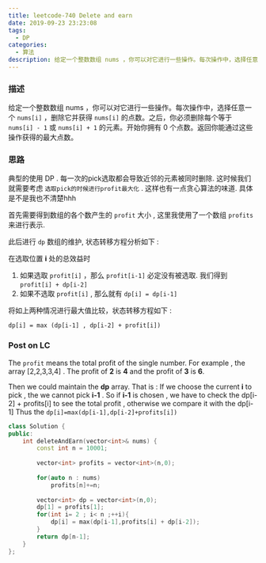 ```yaml
---
title: leetcode-740 Delete and earn
date: 2019-09-23 23:23:08
tags: 
  - DP
categories: 
  - 算法
description: 给定一个整数数组 nums ，你可以对它进行一些操作。每次操作中，选择任意一个 nums[i] ，删除它并获得 nums[i] 的点数。之后，你必须删除每个等于 nums[i] - 1 或 nums[i] + 1 的元素。开始你拥有 0 个点数。返回你能通过这些操作获得的最大点数。
---
```


### 描述

给定一个整数数组 nums ，你可以对它进行一些操作。每次操作中，选择任意一个 `nums[i]` ，删除它并获得 `nums[i]` 的点数。之后，你必须删除每个等于 `nums[i] - 1` 或 `nums[i] + 1` 的元素。开始你拥有 0 个点数。返回你能通过这些操作获得的最大点数。

### 思路

典型的使用 DP . 每一次的pick选取都会导致近邻的元素被同时删除. 这时候我们就需要考虑 `选取pick的时候进行profit最大化` . 这样也有一点贪心算法的味道. 具体是不是我也不清楚hhh

首先需要得到数组的各个数产生的 `profit` 大小 , 这里我使用了一个数组 `profits` 来进行表示.

此后进行 `dp` 数组的维护, 状态转移方程分析如下 :

在选取位置 **i** 处的总效益时

1. 如果选取 `profit[i]` ，那么 `profit[i-1]` 必定没有被选取. 我们得到 `profit[i] + dp[i-2]`
2. 如果不选取 `profit[i]` , 那么就有 `dp[i] = dp[i-1]`

将如上两种情况进行最大值比较，状态转移方程如下 :

```
dp[i] = max (dp[i-1] , dp[i-2] + profit[i])
```

### Post on LC

The  `profit` means the total profit of the single number.
For example , the array [2,2,3,3,4] . The profit of **2** is **4**  and the profit of **3** is **6**. 

Then we could maintain the **dp** array. That is : If we choose the current **i** to pick , the we cannot pick **i-1** . So if **i-1** is chosen , we have to check the dp[i-2] + profits[i] to see the total profit , otherwise we compare it with the dp[i-1]
Thus the `dp[i]=max(dp[i-1],dp[i-2]+profits[i])`
```c++
class Solution {
public:
    int deleteAndEarn(vector<int>& nums) {
        const int n = 10001;
        
        vector<int> profits = vector<int>(n,0);
        
        for(auto n : nums)
            profits[n]+=n;
        
        vector<int> dp = vector<int>(n,0);
        dp[1] = profits[1];
        for(int i= 2 ; i< n ;++i){
            dp[i] = max(dp[i-1],profits[i] + dp[i-2]);
        }
        return dp[n-1];   
    }
};
```